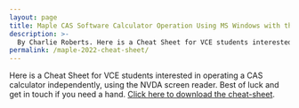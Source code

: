 ```yaml
---
layout: page
title: Maple CAS Software Calculator Operation Using MS Windows with the NVDA Screen-reader
description: >-
  By Charlie Roberts. Here is a Cheat Sheet for VCE students interested in operating a CAS calculator independently, using the NVDA screen reader. Best of luck and get in touch if you need a hand.
permalink: /maple-2022-cheat-sheet/
---
```


Here is a Cheat Sheet for VCE students interested in operating a CAS calculator independently, using the NVDA screen reader. Best of luck and get in touch if you need a hand. [Click here to download the cheat-sheet](/assets/documents/maple-2022-screen-reader-cheat-sheet.docx).
